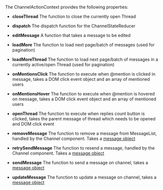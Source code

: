 The ChannelActionContext provides the following properties:

- **closeThread** The function to close the currently open Thread

- **dispatch** The dispatch function for the ChannelStateReducer

- **editMessage** A function that takes a message to be edited

-  **loadMore** The function to load next page/batch of messages (used for pagination)

-  **loadMoreThread** The function to load next page/batch of messages in a currently active/open Thread (used for pagination)

-  **onMentionsClick** The function to execute when @mention is clicked in message, takes a DOM click event object and an array of mentioned users

-  **onMentionsHover** The function to execute when @mention is hovered on message, takes a DOM click event object and an array of mentioned users

-  **openThread** The function to execute when replies count button is clicked, takes the parent message of thread which needs to be opened and DOM click event

-  **removeMessage** The function to remove a message from MessageList, handled by the Channel component. Takes a [message object](https://getstream.io/chat/docs/javascript/message_format/?language=javascript)

-  **retrySendMessage** The function to resend a message, handled by the Channel component. Takes a [message object](https://getstream.io/chat/docs/javascript/message_format/?language=javascript)

-  **sendMessage** The function to send a message on channel, takes a [message object](https://getstream.io/chat/docs/javascript/message_format/?language=javascript)

-  **updateMessage** The function to update a message on channel, takes a [message object](https://getstream.io/chat/docs/javascript/message_format/?language=javascript)